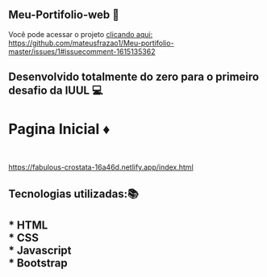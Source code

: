 ## Meu-Portifolio-web 👾 

Você pode acessar o projeto <a href="https://fabulous-crostata-16a46d.netlify.app" target="_blank">clicando aqui:</a>
https://github.com/mateusfrazao1/Meu-portifolio-master/issues/1#issuecomment-1615135362

<h2>Desenvolvido totalmente do zero para o primeiro desafio da IUUL 💻<h2>

<h1> Pagina Inicial ♦️ </h1><br>

https://fabulous-crostata-16a46d.netlify.app/index.html

<h2>Tecnologias utilizadas:📚<h2>
* HTML<br>
* CSS <br>
* Javascript <br>
* Bootstrap

